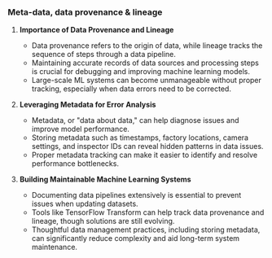 ### Meta-data, data provenance & lineage 

1. **Importance of Data Provenance and Lineage**  
   - Data provenance refers to the origin of data, while lineage tracks the sequence of steps through a data pipeline.  
   - Maintaining accurate records of data sources and processing steps is crucial for debugging and improving machine learning models.  
   - Large-scale ML systems can become unmanageable without proper tracking, especially when data errors need to be corrected.  

2. **Leveraging Metadata for Error Analysis**  
   - Metadata, or "data about data," can help diagnose issues and improve model performance.  
   - Storing metadata such as timestamps, factory locations, camera settings, and inspector IDs can reveal hidden patterns in data issues.  
   - Proper metadata tracking can make it easier to identify and resolve performance bottlenecks.  

3. **Building Maintainable Machine Learning Systems**  
   - Documenting data pipelines extensively is essential to prevent issues when updating datasets.  
   - Tools like TensorFlow Transform can help track data provenance and lineage, though solutions are still evolving.  
   - Thoughtful data management practices, including storing metadata, can significantly reduce complexity and aid long-term system maintenance.  
